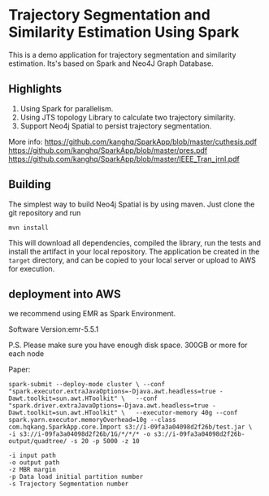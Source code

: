 # Trajectory Segmentation and Similarity Estimation Using Spark


This is a demo application for trajectory segmentation and similarity estimation. Its's based on Spark and Neo4J Graph Database. 

## Highlights

 1. Using Spark for parallelism.
 2. Using JTS topology Library to calculate two trajectory similarity.
 3. Support Neo4j Spatial to persist trajectory segmentation.
 
 More info:
 https://github.com/kanghq/SparkApp/blob/master/cuthesis.pdf
            https://github.com/kanghq/SparkApp/blob/master/pres.pdf
            https://github.com/kanghq/SparkApp/blob/master/IEEE_Tran_jrnl.pdf


## Building

The simplest way to build Neo4j Spatial is by using maven. Just clone the git repository and run

    mvn install

This will download all dependencies, compiled the library, run the tests and install the artifact in your local repository. The application be created in the  `target`  directory, and can be copied to your local server or upload to AWS for execution.


## deployment into AWS

we recommend using EMR as Spark Environment.

Software Version:emr-5.5.1

P.S. Please make sure you have enough disk space. 300GB or more for each node

Paper:




`spark-submit --deploy-mode cluster \
    --conf "spark.executor.extraJavaOptions=-Djava.awt.headless=true -Dawt.toolkit=sun.awt.HToolkit" \  
    --conf "spark.driver.extraJavaOptions=-Djava.awt.headless=true -Dawt.toolkit=sun.awt.HToolkit" \  
    --executor-memory 40g --conf spark.yarn.executor.memoryOverhead=10g --class com.hqkang.SparkApp.core.Import s3://i-09fa3a04098d2f26b/test.jar \  
    -i s3://i-09fa3a04098d2f26b/1G/*/*/* -o s3://i-09fa3a04098d2f26b-output/quadtree/ -s 20 -p 5000 -z 10`
    
    
    
    
    -i input path
    -o output path
    -z MBR margin
    -p Data load initial partition number
    -s Trajectory Segmentation number
    
